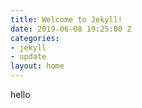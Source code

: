 ```yaml
---
title: Welcome to Jekyll!
date: 2019-06-08 19:25:00 Z
categories:
- jekyll
- update
layout: home
---
```

hello 